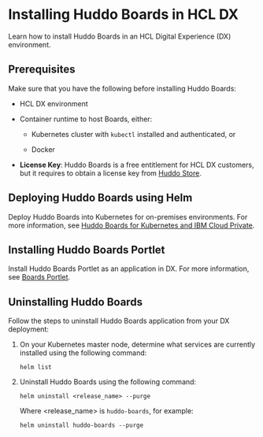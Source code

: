 # Installing Huddo Boards in HCL DX

Learn how to install Huddo Boards in an HCL Digital Experience (DX) environment.

## Prerequisites

Make sure that you have the following before installing Huddo Boards:

- HCL DX environment

- Container runtime to host Boards, either:

    - Kubernetes cluster with `kubectl` installed and authenticated, or

    - Docker

- **License Key**: Huddo Boards is a free entitlement for HCL DX customers, but it requires to obtain a license key from [Huddo Store](https://store.huddo.com). 


## Deploying Huddo Boards using Helm

Deploy Huddo Boards into Kubernetes for on-premises environments. For more information, see [Huddo Boards for Kubernetes and IBM Cloud Private](https://docs.huddo.com/boards/kubernetes/).

## Installing Huddo Boards Portlet

Install Huddo Boards Portlet as an application in DX. For more information, see [Boards Portlet](https://docs.huddo.com/boards/dx/portlet/).

## Uninstalling Huddo Boards

Follow the steps to uninstall Huddo Boards application from your DX deployment:

1. On your Kubernetes master node, determine what services are currently installed using the following command:

    ```
    helm list
    ```

2. Uninstall Huddo Boards using the following command:

    ```
    helm uninstall <release_name> --purge

    ```
    Where <release_name> is `huddo-boards`, for example:

    ```
    helm uninstall huddo-boards --purge
    ```